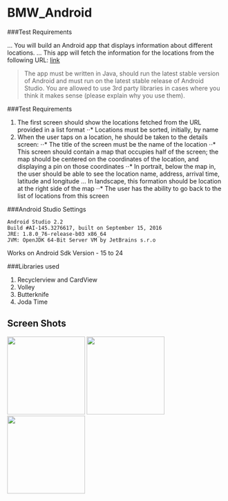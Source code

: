# BMW_Android

###Test Requirements

... You will build an Android app that displays information about different locations.
... This app will fetch the information for the locations from the following URL: [link](http://localsearch.azurewebsites.net/api/Locations "Google's Homepage")

> The app must be written in Java, should run the latest stable version of Android and must run on the latest stable release of Android Studio. You are allowed to use 3rd party libraries in cases where you think it makes sense (please explain why you use them).

###Test Requirements
1. The first screen should show the locations fetched from the URL provided in a list format
⋅⋅* Locations must be sorted, initially, by name
2. When the user taps on a location, he should be taken to the details screen:
⋅⋅* The title of the screen must be the name of the location
⋅⋅* This screen should contain a map that occupies half of the screen; the map should be centered on the coordinates of the location, and displaying a pin on those coordinates
⋅⋅* In portrait, below the map in, the user should be able to see the location name, address, arrival time, latitude and longitude
... In landscape, this formation should be location at the right side of the map
⋅⋅* The user has the ability to go back to the list of locations from this screen

###Android Studio Settings

```
Android Studio 2.2
Build #AI-145.3276617, built on September 15, 2016
JRE: 1.8.0_76-release-b03 x86_64
JVM: OpenJDK 64-Bit Server VM by JetBrains s.r.o
```
Works on Android Sdk Version - 15 to 24

###Libraries used

1. Recyclerview and CardView
2. Volley
3. Butterknife
4. Joda Time


## Screen Shots
<img src="https://raw.github.com/pravinkandala/bmwandroid/master/Screens/Screen1.jpg" width="180" />

<img src="https://raw.github.com/pravinkandala/Ubulance/master/Screens/Screen2.jpg" width="180" />

<img src="https://raw.github.com/pravinkandala/Ubulance/master/Screens/Screen3.jpg" height="180" />




